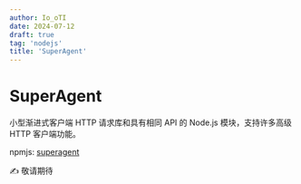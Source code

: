 ```yaml
---
author: Io_oTI
date: 2024-07-12
draft: true
tag: 'nodejs'
title: 'SuperAgent'
---
```


# SuperAgent

小型渐进式客户端 HTTP 请求库和具有相同 API 的 Node.js 模块，支持许多高级 HTTP 客户端功能。

npmjs: [superagent](https://www.npmjs.com/package/superagent)

✍ 敬请期待
